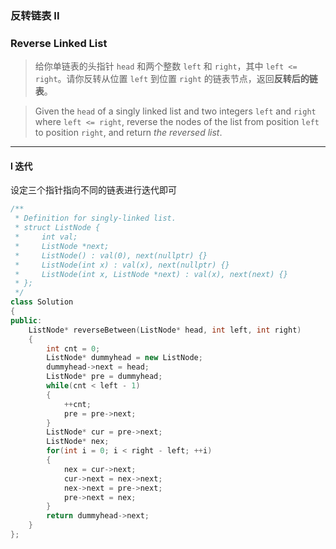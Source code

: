 ### 反转链表 II
### Reverse Linked List

> 给你单链表的头指针 `head` 和两个整数 `left` 和 `right`，其中 `left <= right`。请你反转从位置 `left` 到位置 `right` 的链表节点，返回**反转后的链表**。  

> Given the `head` of a singly linked list and two integers `left` and `right` where `left <= right`, reverse the nodes of the list from position `left` to position `right`, and return *the reversed list*.  

----------

#### I 迭代

设定三个指针指向不同的链表进行迭代即可  

```cpp
/**
 * Definition for singly-linked list.
 * struct ListNode {
 *     int val;
 *     ListNode *next;
 *     ListNode() : val(0), next(nullptr) {}
 *     ListNode(int x) : val(x), next(nullptr) {}
 *     ListNode(int x, ListNode *next) : val(x), next(next) {}
 * };
 */
class Solution 
{
public:
    ListNode* reverseBetween(ListNode* head, int left, int right) 
    {
        int cnt = 0;
        ListNode* dummyhead = new ListNode;
        dummyhead->next = head;
        ListNode* pre = dummyhead;
        while(cnt < left - 1)
        {
            ++cnt;
            pre = pre->next;
        }
        ListNode* cur = pre->next;
        ListNode* nex;
        for(int i = 0; i < right - left; ++i)
        {
            nex = cur->next;
            cur->next = nex->next;
            nex->next = pre->next;
            pre->next = nex;
        }
        return dummyhead->next;
    }
};
```
